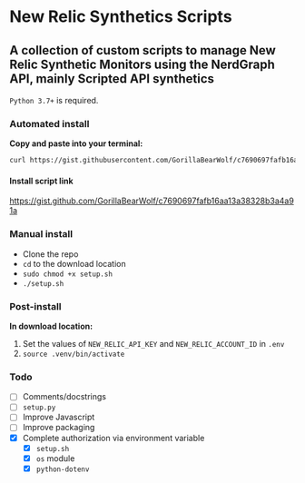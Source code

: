 # New Relic Synthetics Scripts

## A collection of custom scripts to manage New Relic Synthetic Monitors using the NerdGraph API, mainly Scripted API synthetics

`Python 3.7+` is required.

### Automated install

**Copy and paste into your terminal:**

```sh
curl https://gist.githubusercontent.com/GorillaBearWolf/c7690697fafb16aa13a38328b3a4a91a/raw/276089b79d7b15017e1eede6db1cdca3c26f6060/new_relic_scripts_install.sh | sh
```

#### Install script link

<https://gist.github.com/GorillaBearWolf/c7690697fafb16aa13a38328b3a4a91a>

### Manual install

- Clone the repo
- `cd` to the download location
- `sudo chmod +x setup.sh`
- `./setup.sh`

### Post-install

**In download location:**

1. Set the values of `NEW_RELIC_API_KEY` and `NEW_RELIC_ACCOUNT_ID` in `.env`
2. `source .venv/bin/activate`

### Todo

- [ ] Comments/docstrings
- [ ] `setup.py`
- [ ] Improve Javascript
- [ ] Improve packaging
- [x] Complete authorization via environment variable
  - [x] `setup.sh`
  - [x] `os` module
  - [x] `python-dotenv`
